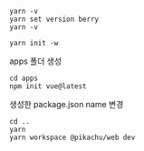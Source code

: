 ```
yarn -v
yarn set version berry
yarn -v

yarn init -w
```
apps 폴더 생성

```
cd apps
npm init vue@latest
```
생성한 package.json name 변경

```
cd ..
yarn 
yarn workspace @pikachu/web dev
```

